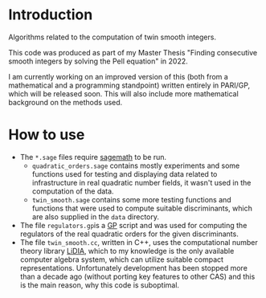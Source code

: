 # Introduction
Algorithms related to the computation of twin smooth integers.

This code was produced as part of my Master Thesis "Finding consecutive smooth integers by solving the Pell equation" in 2022.

I am currently working on an improved version of this (both from a mathematical and a programming standpoint) written entirely in PARI/GP, which will be released soon. This will also include more mathematical background on the methods used.

# How to use
- The `*.sage` files require [sagemath](https://www.sagemath.org/) to be run.
  - `quadratic_orders.sage` contains mostly experiments and some functions used for testing and displaying data related to infrastructure in real quadratic number fields, it wasn't used in the computation of the data.
  - `twin_smooth.sage` contains some more testing functions and functions that were used to compute suitable discriminants, which are also supplied in the `data` directory.
- The file `regulators.gp`is a [GP](https://pari.math.u-bordeaux.fr/) script and was used for computing the regulators of the real quadratic orders for the given discriminants.
- The file `twin_smooth.cc`, written in C++, uses the computational number theory library [LiDIA](https://github.com/mkoeppe/LiDIA), which to my knowledge is the only available computer algebra system, which can utilize suitable compact representations. Unfortunately development has been stopped more than a decade ago (without porting key features to other CAS) and this is the main reason, why this code is suboptimal.
